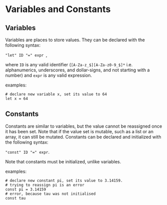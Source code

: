 # Variables and Constants

## Variables
Variables are places to store values. They can be declared with the following syntax:

`"let" ID "=" expr `,

where `ID` is any valid identifier (`[A-Za-z_$][A-Za-z0-9_$]*` i.e. alphanumerics, underscores, and dollar-signs, and not starting with a number) and `expr` is any valid expression.

examples:
```
# declare new variable x, set its value to 64
let x = 64
```

## Constants
Constants are similar to variables, but the value cannot be reassigned once it has been set. Note that if the value set is mutable, such as a list or an array, it can still be mutated. Constants can be declared and initialized with the following syntax:

`"const" ID "=" expr`.

Note that constants must be initialized, unlike variables. 

examples:
```
# declare new constant pi, set its value to 3.14159. 
# trying to reassign pi is an error
const pi = 3.14159  
# error, because tau was not initialised
const tau
```

